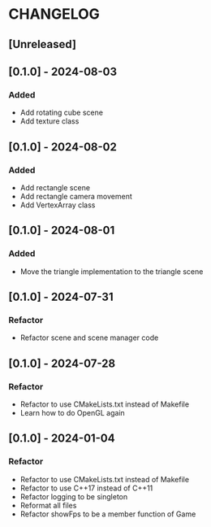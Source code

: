 # CHANGELOG

## [Unreleased]

## [0.1.0] - 2024-08-03

### Added

- Add rotating cube scene
- Add texture class

## [0.1.0] - 2024-08-02

### Added

- Add rectangle scene
- Add rectangle camera movement
- Add VertexArray class
 
## [0.1.0] - 2024-08-01

### Added

- Move the triangle implementation to the triangle scene

## [0.1.0] - 2024-07-31

### Refactor

- Refactor scene and scene manager code

## [0.1.0] - 2024-07-28

### Refactor

- Refactor to use CMakeLists.txt instead of Makefile
- Learn how to do OpenGL again

## [0.1.0] - 2024-01-04

### Refactor

- Refactor to use CMakeLists.txt instead of Makefile
- Refactor to use C++17 instead of C++11
- Refactor logging to be singleton
- Reformat all files
- Refactor showFps to be a member function of Game
